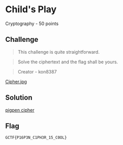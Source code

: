 # Child's Play
Cryptography - 50 points

## Challenge 
> This challenge is quite straightforward.

> Solve the ciphertext and the flag shall be yours.

> Creator - kon8387

[Cipher.jpg](Cipher.jpg)


## Solution

[pigpen cipher](https://en.wikipedia.org/wiki/Pigpen_cipher)


## Flag

	GCTF{P16P3N_C1PH3R_15_C0OL}
